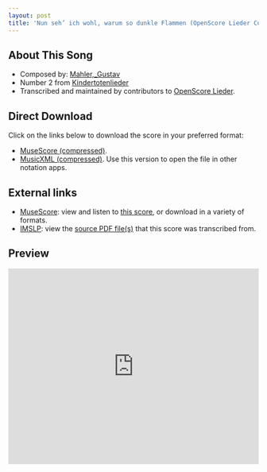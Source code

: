 ```yaml
---
layout: post
title: 'Nun seh’ ich wohl, warum so dunkle Flammen (OpenScore Lieder Corpus)'
---
```


## About This Song

- Composed by: [Mahler,_Gustav](https://fourscoreandmore.org/openscore/lieder/Mahler,_Gustav)
- Number 2 from [Kindertotenlieder](https://fourscoreandmore.org/openscore/lieder/Mahler,_Gustav/Kindertotenlieder)
- Transcribed and maintained by contributors to [OpenScore Lieder].

[OpenScore Lieder]: https://musescore.com/openscore-lieder-corpus

## Direct Download

Click on the links below to download the score in your preferred format:
- [MuseScore (compressed)](https://github.com/openscore/lieder/blob/main/scores/Mahler,_Gustav/Kindertotenlieder/2_Nun_seh’_ich_wohl,_warum_so_dunkle_Flammen/lc5051724.mscz?raw=true).
- [MusicXML (compressed)](https://github.com/openscore/lieder/blob/main/scores/Mahler,_Gustav/Kindertotenlieder/2_Nun_seh’_ich_wohl,_warum_so_dunkle_Flammen/lc5051724.mxl?raw=true). Use this version to open the file in other notation apps.

## External links

- [MuseScore]: view and listen to [this score][MuseScore], or download in a variety of formats.
- [IMSLP]: view the [source PDF file(s)][IMSLP] that this score was transcribed from.

[MuseScore]: https://musescore.com/score/5051724
[IMSLP]: https://imslp.org/wiki/Special:ReverseLookup/37187

## Preview

<iframe width="100%" height="394" src="https://musescore.com/openscore-lieder-corpus/scores/5051724/embed" frameborder="0" allowfullscreen allow="autoplay; fullscreen"></iframe>
